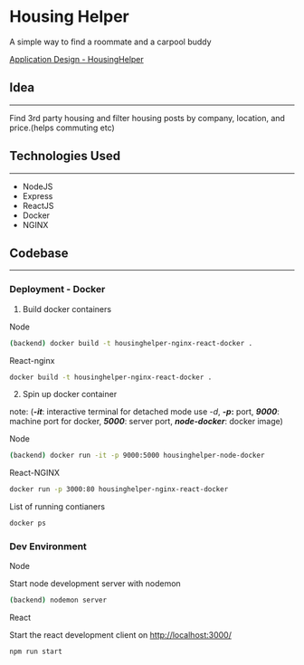# Housing Helper

A simple way to find a roommate and a carpool buddy

[Application Design - HousingHelper](https://www.notion.so/Application-Design-HousingHelper-83f2f97a2a284815b569f1685c8420bd)

## Idea

---

Find 3rd party housing and filter housing posts by company, location, and price.(helps commuting etc)

## Technologies Used

---

- NodeJS
- Express
- ReactJS
- Docker
- NGINX

## Codebase

---

### Deployment - Docker

1) Build docker containers

Node

```bash
(backend) docker build -t housinghelper-nginx-react-docker .
```

React-nginx

```bash
docker build -t housinghelper-nginx-react-docker .
```

2) Spin up docker container 

note: (***-it***: interactive terminal for detached mode use -*d*, ***-p*:** port, ***9000***: machine port for docker, ***5000***: server port, ***node-docker***: docker image)

Node

```bash
(backend) docker run -it -p 9000:5000 housinghelper-node-docker
```

React-NGINX

```bash
docker run -p 3000:80 housinghelper-nginx-react-docker
```

List of running contianers

```bash
docker ps
```

### Dev Environment

Node

Start node development server with nodemon

```bash
(backend) nodemon server
```

React

Start the react development client on [http://localhost:3000/](http://localhost:3000/)

```bash
npm run start
```
